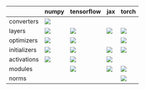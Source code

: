 |              | numpy                                                                                                                                                        | tensorflow                                                                                                                                               | jax                                                                                                                                                      | torch                                                                                                                                                        |
|:-------------|:-------------------------------------------------------------------------------------------------------------------------------------------------------------|:---------------------------------------------------------------------------------------------------------------------------------------------------------|:---------------------------------------------------------------------------------------------------------------------------------------------------------|:-------------------------------------------------------------------------------------------------------------------------------------------------------------|
| converters   | <a href="test_dashboards/Stateful API/converters.md" rel="noopener noreferrer" target="_blank"><img src=https://img.shields.io/badge/-failure-red></a>       |                                                                                                                                                          |                                                                                                                                                          |                                                                                                                                                              |
| layers       | <a href="test_dashboards/Stateful API/layers.md" rel="noopener noreferrer" target="_blank"><img src=https://img.shields.io/badge/-failure-red></a>           | <a href="test_dashboards/Stateful API/layers.md" rel="noopener noreferrer" target="_blank"><img src=https://img.shields.io/badge/-failure-red></a>       | <a href="test_dashboards/Stateful API/layers.md" rel="noopener noreferrer" target="_blank"><img src=https://img.shields.io/badge/-failure-red></a>       | <a href="test_dashboards/Stateful API/layers.md" rel="noopener noreferrer" target="_blank"><img src=https://img.shields.io/badge/-failure-red></a>           |
| optimizers   | <a href="test_dashboards/Stateful API/optimizers.md" rel="noopener noreferrer" target="_blank"><img src=https://img.shields.io/badge/-failure-red></a>       | <a href="test_dashboards/Stateful API/optimizers.md" rel="noopener noreferrer" target="_blank"><img src=https://img.shields.io/badge/-failure-red></a>   |                                                                                                                                                          | <a href="test_dashboards/Stateful API/optimizers.md" rel="noopener noreferrer" target="_blank"><img src=https://img.shields.io/badge/-success-success></a>   |
| initializers | <a href="test_dashboards/Stateful API/initializers.md" rel="noopener noreferrer" target="_blank"><img src=https://img.shields.io/badge/-success-success></a> | <a href="test_dashboards/Stateful API/initializers.md" rel="noopener noreferrer" target="_blank"><img src=https://img.shields.io/badge/-failure-red></a> | <a href="test_dashboards/Stateful API/initializers.md" rel="noopener noreferrer" target="_blank"><img src=https://img.shields.io/badge/-failure-red></a> | <a href="test_dashboards/Stateful API/initializers.md" rel="noopener noreferrer" target="_blank"><img src=https://img.shields.io/badge/-success-success></a> |
| activations  | <a href="test_dashboards/Stateful API/activations.md" rel="noopener noreferrer" target="_blank"><img src=https://img.shields.io/badge/-failure-red></a>      | <a href="test_dashboards/Stateful API/activations.md" rel="noopener noreferrer" target="_blank"><img src=https://img.shields.io/badge/-failure-red></a>  | <a href="test_dashboards/Stateful API/activations.md" rel="noopener noreferrer" target="_blank"><img src=https://img.shields.io/badge/-failure-red></a>  |                                                                                                                                                              |
| modules      |                                                                                                                                                              | <a href="test_dashboards/Stateful API/modules.md" rel="noopener noreferrer" target="_blank"><img src=https://img.shields.io/badge/-failure-red></a>      | <a href="test_dashboards/Stateful API/modules.md" rel="noopener noreferrer" target="_blank"><img src=https://img.shields.io/badge/-failure-red></a>      | <a href="test_dashboards/Stateful API/modules.md" rel="noopener noreferrer" target="_blank"><img src=https://img.shields.io/badge/-success-success></a>      |
| norms        |                                                                                                                                                              |                                                                                                                                                          |                                                                                                                                                          | <a href="test_dashboards/Stateful API/norms.md" rel="noopener noreferrer" target="_blank"><img src=https://img.shields.io/badge/-failure-red></a>            |